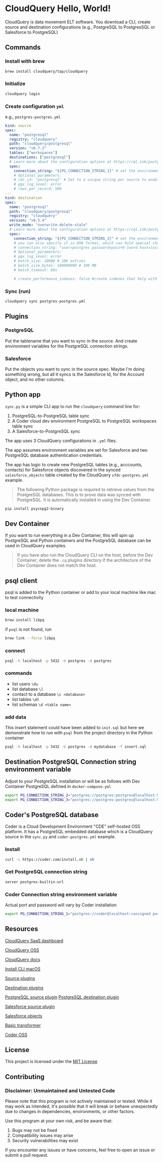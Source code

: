 # CloudQuery Hello, World!

CloudQuery is data movement ELT software. You download a CLI, create source and destination configurations (e.g., PostgreSQL to PostgresSQL or Salesforce to PostgreSQL)

## Commands

### Install with brew

```sh
brew install cloudquery/tap/cloudquery
```

### Initialize

```sh
cloudquery login
```

### Create configuration `yml`

e.g., `postgres-postgres.yml`

```yaml
kind: source
spec:
  name: "postgresql"
  registry: "cloudquery"
  path: "cloudquery/postgresql"
  version: "v6.7.2"
  tables: ["workspaces"]
  destinations: ["postgresql"]
  # Learn more about the configuration options at https://cql.ink/postgresql_source
  spec:
    connection_string: "${PG_CONNECTION_STRING_1}" # set the environment variable in a format like postgres://postgres:pass@localhost:5432/postgres?sslmode=disable
    # Optional parameters:
    # cdc_id: "postgresql" # Set to a unique string per source to enable Change Data Capture mode (logical replication, or CDC)
    # pgx_log_level: error
    # rows_per_record: 500
---
kind: destination
spec:
  name: "postgresql"
  path: "cloudquery/postgresql"
  registry: "cloudquery"
  version: "v8.5.4"
  write_mode: "overwrite-delete-stale"
  # Learn more about the configuration options at https://cql.ink/postgresql_destination
  spec:
    connection_string: "${PG_CONNECTION_STRING_2}" # set the environment variable in a format like postgres://postgres:pass@localhost:5432/postgres?sslmode=disable
    # you can also specify it in DSN format, which can hold special characters in the password field:
    # connection_string: "user=postgres password=pass+0-[word host=localhost port=5432 dbname=postgres"
    # Optional parameters:
    # pgx_log_level: error
    # batch_size: 10000 # 10K entries
    # batch_size_bytes: 100000000 # 100 MB
    # batch_timeout: 60s

    # create_performance_indexes: false #create indexes that help with performance when using `write_mode: overwrite-delete-stale`

```

### Sync (run)

```sh
cloudquery sync postgres-postgres.yml
```

## Plugins

### PostgreSQL

Put the tablename that you want to sync in the source. And create environment variables for the PostgreSQL connection strings.

### Salesforce

Put the objects you want to sync in the source spec. Maybe I'm doing something wrong, but all it syncs is the Salesforce Id, for the Account object, and no other columns.

## Python app

`sync.py` is a simple CLI app to run the `cloudquery` command line for:
1. PostgreSQL-to-PostgreSQL table sync
1. A Coder cloud dev environment PostgreSQL to PostgreSQL workspaces table sync
1. A Salesforce-to-PostgreSQL sync

The app uses 3 CloudQuery configurations in `.yml` files.

The app assumes environment variables are set for Salesforce and two PostgreSQL database authentication credentials.

The app has logic to create new PostgreSQL tables (e.g., acccounts, contacts) for Salesforce objects discovered in the synced `salesforce_objects` table created by the CloudQuery `sfdc-postgres.yml` example.

> The following Python package is required to retrieve values from the PostgreSQL databases. This is to prove data was synced with PostgreSQL. It is automatically installed in using the Dev Container.

```sh
pip install psycopg2-binary
```

## Dev Container 

If you want to run everything in a Dev Container, this will spin up PostgreSQL and Python containers and the PostgreSQL database can be used in CloudQuery examples.

> If you have also run the CloudQuery CLI on the host, before the Dev Container, delete the `.cq` plugins directory if the architecture of the Dev Container does not match the host. 

## psql client

psql is added to the Python container or add to your local machine like mac to test connectivity

### local machine 

```sh
brew install libpq
```

if `psql` is not found, run

```sh
brew link --force libpq
```

### connect

```sh
psql -h localhost -p 5432 -U postgres -d postgres
```

### commands

* list users `\du`
* list database `\l`
* contact to a database `\c <database>`
* list tables `\dt`
* list schemas `\d <table name>`

### add data

This insert statement could have been added to `init.sql` but here we demonstrate how to run with `psql` from the project directory in the Python container

```sh
psql -h localhost -p 5432 -U postgres -d mydatabase -f insert.sql
```

## Destination PostgreSQL Connection string environment variable


Adjust to your PostgreSQL installation or will be as follows with Dev Container PostgreSQL defined in `docker-compose.yml`
```sh
export PG_CONNECTION_STRING_2="postgres://postgres:postgres@localhost:5432/mydatabase"
export PG_CONNECTION_STRING_3="postgres://postgres:postgres@localhost:5432/mydestinationdatabase"
```

## Coder's PostgreSQL database

Coder is a Cloud Development Environment "CDE" self-hosted OSS platform. It has a PostgreSQL embedded database which is a CloudQuery source in the `sync.py` and `coder-postgres.yml` example.

### Install

```sh
curl -L https://coder.com/install.sh | sh
```

### Get PostgreSQL connection string

```sh
server postgres-builtin-url
```

### Coder Connection string environment variable


Actual port and password will vary by Coder installation
```sh
export PG_CONNECTION_STRING_1="postgres://coder@localhost:<assigned port - not 5432>/coder?sslmode=disable&password=<assigned password>"
```

## Resources

[CloudQuery SaaS dashboard](https://cloud.cloudquery.io/)

[CloudQuery OSS](https://github.com/cloudquery/cloudquery)

[CloudQuery docs](https://docs.cloudquery.io/docs)

[Install CLI macOS](https://docs.cloudquery.io/docs/quickstart/macOS)

[Source plugins](https://hub.cloudquery.io/plugins/source)

[Destination plugins](https://hub.cloudquery.io/plugins/destination)

[PostgreSQL source plugin](https://hub.cloudquery.io/plugins/source/cloudquery/postgresql/latest/docs
)
[PostgreSQL destination plugin](https://hub.cloudquery.io/plugins/destination/cloudquery/postgresql/latest/docs)

[Salesforce source plugin](https://hub.cloudquery.io/plugins/source/cloudquery/salesforce/latest/docs)

[Salesforce objects](https://developer.salesforce.com/docs/atlas.en-us.object_reference.meta/object_reference/sforce_api_objects_list.htm)

[Basic transformer](https://hub.cloudquery.io/plugins/transformer/cloudquery/basic/latest/docs)

[Coder OSS](https://github.com/coder/coder)

## License

This project is licensed under the [MIT License](LICENSE)

## Contributing

### Disclaimer: Unmaintained and Untested Code

Please note that this program is not actively maintained or tested. While it may work as intended, it's possible that it will break or behave unexpectedly due to changes in dependencies, environments, or other factors.

Use this program at your own risk, and be aware that:
1. Bugs may not be fixed
1. Compatibility issues may arise
1. Security vulnerabilities may exist

If you encounter any issues or have concerns, feel free to open an issue or submit a pull request.